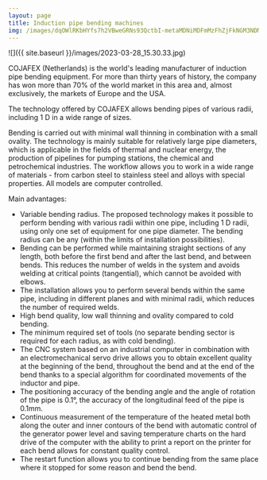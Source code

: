 ```yaml
---
layout: page
title: Induction pipe bending machines
img: /images/dqOWlRKbHYfs7h2VBweGRNs93QctbI-metaMDNiMDFmMzFhZjFkNGM3NDMwNzRlZDBmMzA2MGQxODAucG5n-.png
---
```


![]({{ site.baseurl }}/images/2023-03-28_15.30.33.jpg)

COJAFEX (Netherlands) is the world's leading manufacturer of induction pipe bending equipment. For more than thirty years of history, the company has won more than 70% of the world market in this area and, almost exclusively, the markets of Europe and the USA.

The technology offered by COJAFEX allows bending pipes of various radii, including 1 D in a wide range of sizes.

Bending is carried out with minimal wall thinning in combination with a small ovality. The technology is mainly suitable for relatively large pipe diameters, which is applicable in the fields of thermal and nuclear energy, the production of pipelines for pumping stations, the chemical and petrochemical industries. The workflow allows you to work in a wide range of materials - from carbon steel to stainless steel and alloys with special properties. All models are computer controlled.

Main advantages:

- Variable bending radius. The proposed technology makes it possible to perform bending with various radii within one pipe, including 1 D radii, using only one set of equipment for one pipe diameter. The bending radius can be any (within the limits of installation possibilities).
- Bending can be performed while maintaining straight sections of any length, both before the first bend and after the last bend, and between bends. This reduces the number of welds in the system and avoids welding at critical points (tangential), which cannot be avoided with elbows.
- The installation allows you to perform several bends within the same pipe, including in different planes and with minimal radii, which reduces the number of required welds.
- High bend quality, low wall thinning and ovality compared to cold bending.
- The minimum required set of tools (no separate bending sector is required for each radius, as with cold bending).
- The CNC system based on an industrial computer in combination with an electromechanical servo drive allows you to obtain excellent quality at the beginning of the bend, throughout the bend and at the end of the bend thanks to a special algorithm for coordinated movements of the inductor and pipe.
- The positioning accuracy of the bending angle and the angle of rotation of the pipe is 0.1°, the accuracy of the longitudinal feed of the pipe is 0.1mm.
- Continuous measurement of the temperature of the heated metal both along the outer and inner contours of the bend with automatic control of the generator power level and saving temperature charts on the hard drive of the computer with the ability to print a report on the printer for each bend allows for constant quality control.
- The restart function allows you to continue bending from the same place where it stopped for some reason and bend the bend. 